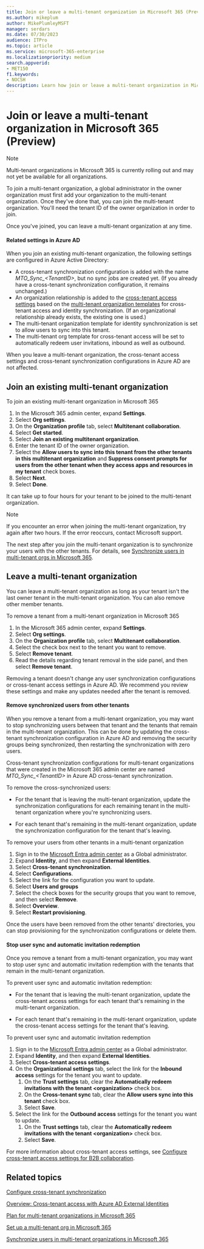 ```yaml
---
title: Join or leave a multi-tenant organization in Microsoft 365 (Preview)
ms.author: mikeplum
author: MikePlumleyMSFT
manager: serdars
ms.date: 07/30/2023
audience: ITPro
ms.topic: article
ms.service: microsoft-365-enterprise
ms.localizationpriority: medium
search.appverid:
- MET150
f1.keywords:
- NOCSH
description: Learn how join or leave a multi-tenant organization in Microsoft 365.
---
```


# Join or leave a multi-tenant organization in Microsoft 365 (Preview)

> [!NOTE]
> Multi-tenant organizations in Microsoft 365 is currently rolling out and may not yet be available for all organizations.

To join a multi-tenant organization, a global administrator in the owner organization must first add your organization to the multi-tenant organization. Once they've done that, you can join the multi-tenant organization. You'll need the tenant ID of the owner organization in order to join.

Once you've joined, you can leave a multi-tenant organization at any time.

#### Related settings in Azure AD

When you join an existing multi-tenant organization, the following settings are configured in Azure Active Directory:

- A cross-tenant synchronization configuration is added with the name *MTO_Sync_\<TenantID\>*, but no sync jobs are created yet. (If you already have a cross-tenant synchronization configuration, it remains unchanged.)
- An organization relationship is added to the [cross-tenant access settings](/azure/active-directory/external-identities/cross-tenant-access-overview) based on the [multi-tenant organization templates](/azure/active-directory/multi-tenant-organizations/templates) for cross-tenant access and identity synchronization. (If an organizational relationship already exists, the existing one is used.)
- The multi-tenant organization template for identity synchronization is set to allow users to sync into this tenant.
- The multi-tenant org template for cross-tenant access will be set to automatically redeem user invitations, inbound as well as outbound.

When you leave a multi-tenant organization, the cross-tenant access settings and cross-tenant synchronization configurations in Azure AD are not affected.

## Join an existing multi-tenant organization

To join an existing multi-tenant organization in Microsoft 365

1. In the Microsoft 365 admin center, expand **Settings**.
1. Select **Org settings**.
1. On the **Organization profile** tab, select **Multitenant collaboration**.
1. Select **Get started**.
1. Select **Join an existing multitenant organization**.
1. Enter the tenant ID of the owner organization.
1. Select the **Allow users to sync into this tenant from the other tenants in this multitenant organization** and **Suppress consent prompts for users from the other tenant when they access apps and resources in my tenant** check boxes.
1. Select **Next**.
1. Select **Done**.

It can take up to four hours for your tenant to be joined to the multi-tenant organization.

> [!NOTE]
> If you encounter an error when joining the multi-tenant organization, try again after two hours. If the error reoccurs, contact Microsoft support.

The next step after you join the multi-tenant organization is to synchronize your users with the other tenants. For details, see [Synchronize users in multi-tenant orgs in Microsoft 365](sync-users-multi-tenant-orgs.md).

## Leave a multi-tenant organization

You can leave a multi-tenant organization as long as your tenant isn't the last owner tenant in the multi-tenant organization. You can also remove other member tenants.

To remove a tenant from a multi-tenant organization in Microsoft 365

1. In the Microsoft 365 admin center, expand **Settings**.
1. Select **Org settings**.
1. On the **Organization profile** tab, select **Multitenant collaboration**.
1. Select the check box next to the tenant you want to remove.
1. Select **Remove tenant**.
1. Read the details regarding tenant removal in the side panel, and then select **Remove tenant**.

Removing a tenant doesn't change any user synchronization configurations or cross-tenant access settings in Azure AD. We recommend you review these settings and make any updates needed after the tenant is removed.

#### Remove synchronized users from other tenants

When you remove a tenant from a multi-tenant organization, you may want to stop synchronizing users between that tenant and the tenants that remain in the multi-tenant organization. This can be done by updating the cross-tenant synchronization configuration in Azure AD and removing the security groups being synchronized, then restarting the synchronization with zero users.

Cross-tenant synchronization configurations for multi-tenant organizations that were created in the Microsoft 365 admin center are named *MTO_Sync_\<TenantID\>* in Azure AD cross-tenant synchronization.

To remove the cross-synchronized users:

- For the tenant that is leaving the multi-tenant organization, update the synchronization configurations for each remaining tenant in the multi-tenant organization where you're synchronizing users.

- For each tenant that's remaining in the multi-tenant organization, update the synchronization configuration for the tenant that's leaving.

To remove your users from other tenants in a multi-tenant organization
1. Sign in to the [Microsoft Entra admin center](https://entra.microsoft.com/) as a Global administrator.
1. Expand **Identity**, and then expand **External Identities**.
1. Select **Cross-tenant synchronization**.
1. Select **Configurations**.
1. Select the link for the configuration you want to update.
1. Select **Users and groups**
1. Select the check boxes for the security groups that you want to remove, and then select **Remove**.
1. Select **Overview**.
1. Select **Restart provisioning**.

Once the users have been removed from the other tenants' directories, you can stop provisioning for the synchronization configurations or delete them.

#### Stop user sync and automatic invitation redemption

Once you remove a tenant from a multi-tenant organization, you may want to stop user sync and automatic invitation redemption with the tenants that remain in the multi-tenant organization.

To prevent user sync and automatic invitation redemption:

- For the tenant that is leaving the multi-tenant organization, update the cross-tenant access settings for each tenant that's remaining in the multi-tenant organization.

- For each tenant that's remaining in the multi-tenant organization, update the cross-tenant access settings for the tenant that's leaving.

To prevent user sync and automatic invitation redemption
1. Sign in to the [Microsoft Entra admin center](https://entra.microsoft.com/) as a Global administrator.
1. Expand **Identity**, and then expand **External Identities**.
1. Select **Cross-tenant access settings**.
1. On the **Organizational settings** tab, select the link for the **Inbound access** settings for the tenant you want to update.
    1. On the **Trust settings** tab, clear the **Automatically redeem invitations with the tenant \<organization\>** check box.
    1. On the **Cross-tenant sync** tab, clear the **Allow users sync into this tenant** check box.
    1. Select **Save**.
1. Select the link for the **Outbound access** settings for the tenant you want to update.
    1. On the **Trust settings** tab, clear the **Automatically redeem invitations with the tenant \<organization\>** check box.
    1. Select **Save**.

For more information about cross-tenant access settings, see [Configure cross-tenant access settings for B2B collaboration](/azure/active-directory/external-identities/cross-tenant-access-settings-b2b-collaboration).

## Related topics

[Configure cross-tenant synchronization](/azure/active-directory/multi-tenant-organizations/cross-tenant-synchronization-configure)

[Overview: Cross-tenant access with Azure AD External Identities](/azure/active-directory/external-identities/cross-tenant-access-overview)

[Plan for multi-tenant organizations in Microsoft 365](plan-multi-tenant-org-overview.md)

[Set up a multi-tenant org in Microsoft 365](set-up-multi-tenant-org.md)

[Synchronize users in multi-tenant organizations in Microsoft 365](sync-users-multi-tenant-orgs)
